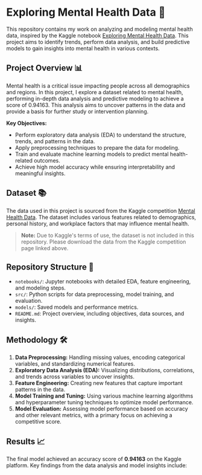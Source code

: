 # Exploring Mental Health Data 🧠

This repository contains my work on analyzing and modeling mental health data, inspired by the Kaggle notebook [Exploring Mental Health Data](https://www.kaggle.com/code/moridata/exploring-mental-health-data-score-0-94163). This project aims to identify trends, perform data analysis, and build predictive models to gain insights into mental health in various contexts.

## Project Overview 📊

Mental health is a critical issue impacting people across all demographics and regions. In this project, I explore a dataset related to mental health, performing in-depth data analysis and predictive modeling to achieve a score of 0.94163. This analysis aims to uncover patterns in the data and provide a basis for further study or intervention planning.

**Key Objectives:**
- Perform exploratory data analysis (EDA) to understand the structure, trends, and patterns in the data.
- Apply preprocessing techniques to prepare the data for modeling.
- Train and evaluate machine learning models to predict mental health-related outcomes.
- Achieve high model accuracy while ensuring interpretability and meaningful insights.

## Dataset 📚

The data used in this project is sourced from the Kaggle competition [Mental Health Data](https://www.kaggle.com/datasets). The dataset includes various features related to demographics, personal history, and workplace factors that may influence mental health.

> **Note:** Due to Kaggle's terms of use, the dataset is not included in this repository. Please download the data from the Kaggle competition page linked above.

## Repository Structure 📁

- `notebooks/`: Jupyter notebooks with detailed EDA, feature engineering, and modeling steps.
- `src/`: Python scripts for data preprocessing, model training, and evaluation.
- `models/`: Saved models and performance metrics.
- `README.md`: Project overview, including objectives, data sources, and insights.

## Methodology 🛠️

1. **Data Preprocessing:** Handling missing values, encoding categorical variables, and standardizing numerical features.
2. **Exploratory Data Analysis (EDA):** Visualizing distributions, correlations, and trends across variables to uncover insights.
3. **Feature Engineering:** Creating new features that capture important patterns in the data.
4. **Model Training and Tuning:** Using various machine learning algorithms and hyperparameter tuning techniques to optimize model performance.
5. **Model Evaluation:** Assessing model performance based on accuracy and other relevant metrics, with a primary focus on achieving a competitive score.

## Results 📈

The final model achieved an accuracy score of **0.94163** on the Kaggle platform. Key findings from the data analysis and model insights include:
